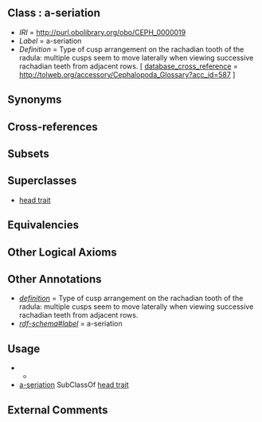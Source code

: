 
## Class : a-seriation

 * *IRI* = http://purl.obolibrary.org/obo/CEPH_0000019
 * *Label* = a-seriation
 * *Definition* = Type of cusp arrangement on the rachadian tooth of the radula: multiple cusps seem to move laterally when viewing successive rachadian teeth from adjacent rows.  [ [database_cross_reference](../../ef/oboInOwl#hasDbXref.md) = http://tolweb.org/accessory/Cephalopoda_Glossary?acc_id=587 ]

## Synonyms


## Cross-references


## Subsets


## Superclasses

 * [head trait](../../CEPH/64/CEPH_0001064.md)

## Equivalencies


## Other Logical Axioms


## Other Annotations

 * *[definition](../../IAO/15/IAO_0000115.md)* = Type of cusp arrangement on the rachadian tooth of the radula: multiple cusps seem to move laterally when viewing successive rachadian teeth from adjacent rows. 
 * *[rdf-schema#label](../../el/rdf-schema#label.md)* = a-seriation

## Usage

 * -
 * [a-seriation](../../CEPH/19/CEPH_0000019.md) SubClassOf [head trait](../../CEPH/64/CEPH_0001064.md)

## External Comments

